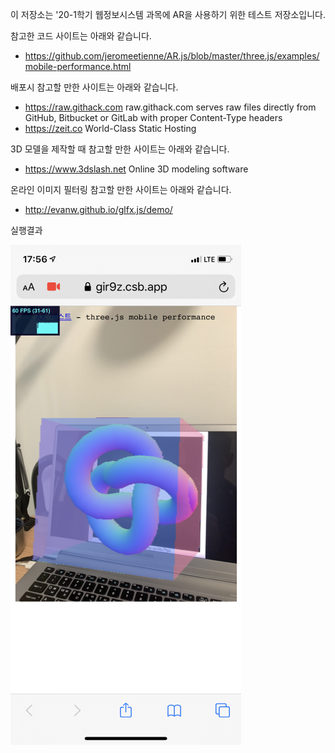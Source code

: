 이 저장소는 '20-1학기 웹정보시스템 과목에 AR을 사용하기 위한 테스트 저장소입니다.

참고한 코드 사이트는 아래와 같습니다.

* https://github.com/jeromeetienne/AR.js/blob/master/three.js/examples/mobile-performance.html


배포시 참고할 만한 사이트는 아래와 같습니다.

* https://raw.githack.com  raw.githack.com serves raw files directly from GitHub, Bitbucket or GitLab with proper Content-Type headers
* https://zeit.co World-Class Static Hosting

3D 모델을 제작할 때 참고할 만한 사이트는 아래와 같습니다.

* https://www.3dslash.net  Online 3D modeling software

온라인 이미지 필터링 참고할 만한 사이트는 아래와 같습니다.

* http://evanw.github.io/glfx.js/demo/


실행결과

![실행결과](img/screenshot-ar-test1.png)